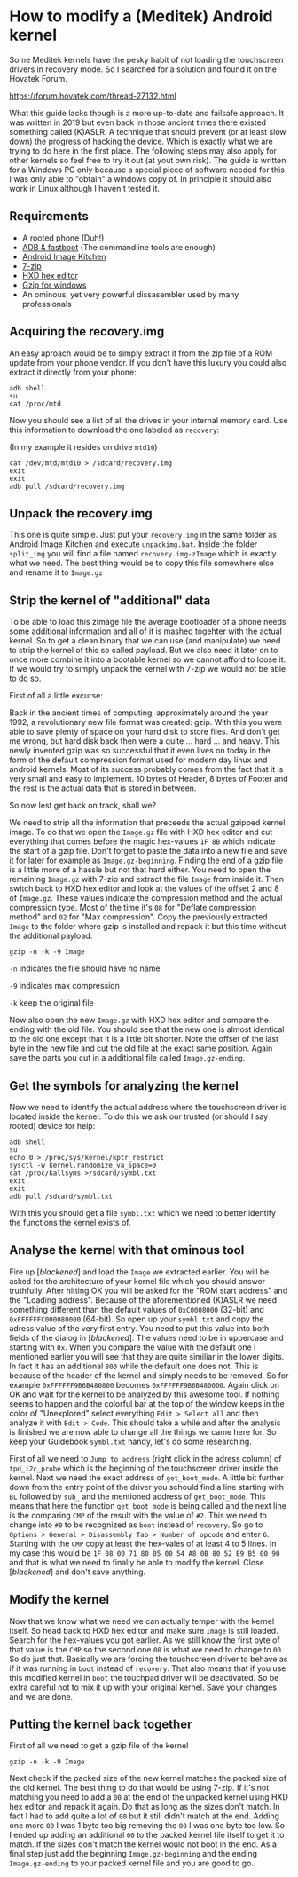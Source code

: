 How to modify a (Meditek) Android kernel
=================================================
Some Meditek kernels have the pesky habit of not loading the touchscreen drivers in recovery mode. So I searched for a solution and found it on the Hovatek Forum.

https://forum.hovatek.com/thread-27132.html

What this guide lacks though is a more up-to-date and failsafe approach. It was written in 2019 but even back in those ancient times there existed something called (K)ASLR. A technique that should prevent (or at least slow down) the progress of hacking the device. Which is exactly what we are trying to do here in the first place. The following steps may also apply for other kernels so feel free to try it out (at yout own risk). The guide is written for a Windows PC only because a special piece of software needed for this I was only able to "obtain" a windows copy of. In principle it should also work in Linux although I haven't tested it.

## Requirements

- A rooted phone (Duh!)
- [ADB & fastboot](https://developer.android.com/studio) (The commandline tools are enough)
- [Android Image Kitchen](https://forum.xda-developers.com/showthr...?t=2073775)
- [7-zip](https://www.7-zip.org)
- [HXD hex editor](https://mh-nexus.de/en/hxd)
- [Gzip for windows](http://gnuwin32.sourceforge.net/packages/gzip.htm)
- An ominous, yet very powerful dissasembler used by many professionals

## Acquiring the recovery.img

An easy aproach would be to simply extract it from the zip file of a ROM update from your phone vendor.
If you don't have this luxury you could also extract it directly from your phone:

	adb shell
	su
	cat /proc/mtd

Now you should see a list of all the drives in your internal memory card. Use this information to download the one labeled as `recovery`:

(In my example it resides on drive `mtd10`)

	cat /dev/mtd/mtd10 > /sdcard/recovery.img
	exit
	exit
	adb pull /sdcard/recovery.img

## Unpack the recovery.img

This one is quite simple. Just put your `recovery.img` in the same folder as Android Image Kitchen and execute `unpackimg.bat`.
Inside the folder `split_img` you will find a file named `recovery.img-zImage` which is exactly what we need. The best thing would be to copy this file somewhere else and rename it to `Image.gz`

## Strip the kernel of "additional" data

To be able to load this zImage file the average bootloader of a phone needs some additional information and all of it is mashed togehter with the actual kernel. So to get a clean binary that we can use (and manipulate) we need to strip the kernel of this so called payload. But we also need it later on to once more combine it into a bootable kernel so we cannot afford to loose it. If we would try to simply unpack the kernel with 7-zip we would not be able to do so.

First of all a little excurse:

Back in the ancient times of computing, approximately around the year 1992, a revolutionary new file format was created: gzip. With this you were able to save plenty of space on your hard disk to store files. And don't get me wrong, but hard disk back then were a quite ... hard ... and heavy. This newly invented gzip was so successful that it even lives on today in the form of the default compression format used for modern day linux and android kernels. Most of its success probably comes from the fact that it is very small and easy to implement. 10 bytes of Header, 8 bytes of Footer and the rest is the actual data that is stored in between.

So now lest get back on track, shall we?

We need to strip all the information that preceeds the actual gzipped kernel image. To do that we open the `Image.gz` file with HXD hex editor and cut everything that comes before the magic hex-values `1F 8B` which indicate the start of a gzip file. Don't forget to paste the data into a new file and save it for later for example as `Image.gz-beginning`. Finding the end of a gzip file is a little more of a hassle but not that hard either. You need to open the remaining `Image.gz` with 7-zip and extract the file `Image` from inside it. Then switch back to HXD hex editor and look at the values of the offset 2 and 8 of `Image.gz`. These values indicate the compression method and the actual compression type. Most of the time it's `08` for "Deflate compression method" and `02` for "Max compression". Copy the previously extracted `Image` to the folder where gzip is installed and repack it but this time without the additional payload:

	gzip -n -k -9 Image

`-n` indicates the file should have no name

`-9` indicates max compression

`-k` keep the original file

Now also open the new `Image.gz` with HXD hex editor and compare the ending with the old file. You should see that the new one is almost identical to the old one except that it is a little bit shorter. Note the offset of the last byte in the new file and cut the old file at the exact same position. Again save the parts you cut in a additional file called `Image.gz-ending`.

## Get the symbols for analyzing the kernel

Now we need to identify the actual address where the touchscreen driver is located inside the kernel. To do this we ask our trusted (or should I say rooted) device for help:

	adb shell
	su
	echo 0 > /proc/sys/kernel/kptr_restrict
	sysctl -w kernel.randomize_va_space=0
	cat /proc/kallsyms >/sdcard/symbl.txt
	exit
	exit
	adb pull /sdcard/symbl.txt

With this you should get a file `symbl.txt` which we need to better identify the functions the kernel exists of.

## Analyse the kernel with that ominous tool

Fire up [*blackened*] and load the `Image` we extracted earlier. You will be asked for the architecture of your kernel file which you should answer truthfully. After hitting OK you will be asked for the "ROM start address" and the "Loading address". Because of the aforementioned (K)ASLR we need something different than the default values of `0xC0008000` (32-bit) and `0xFFFFFFC000080000` (64-bit). So open up your `symbl.txt` and copy the adress value of the very first entry. You need to put this value into both fields of the dialog in [*blackened*]. The values need to be in uppercase and starting with `0x`. When you compare the value with the default one I mentioned earlier you will see that they are quite similiar in the lower digits. In fact it has an additional `800` while the default one does not. This is because of the header of the kernel and simply needs to be removed. So for example `0xFFFFFF9B6B480800` becomes `0xFFFFFF9B6B480000`. Again click on OK and wait for the kernel to be analyzed by this awesome tool. If nothing seems to happen and the colorful bar at the top of the window keeps in the color of "Unexplored" select everything `Edit > Select all` and then analyze it with `Edit > Code`. This should take a while and after the analysis is finished we are now able to change all the things we came here for. So keep your Guidebook `symbl.txt` handy, let's do some researching.

First of all we need to `Jump to address` (right click in the adress column) of `tpd_i2c_probe` which is the beginning of the touchscreen driver inside the kernel. Next we need the exact address of `get_boot_mode`. A little bit further down from the entry point of the driver you schould find a line starting with `BL` followed by `sub_` and the mentioned address of `get_boot_mode`. This means that here the function `get_boot_mode` is being called and the next line is the comparing `CMP` of the result with the value of `#2`. This we need to change into `#0` to be recognized as `boot` instead of `recovery`. So go to `Options > General > Disassembly Tab > Number of opcode` and enter `6`. Starting with the `CMP` copy at least the hex-vales of at least 4 to 5 lines. In my case this would be `1F 08 00 71 80 05 00 54 A8 0B 80 52 E9 B5 00 90` and that is what we need to finally be able to modify the kernel. Close [*blackened*] and don't save anything.

## Modify the kernel

Now that we know what we need we can actually temper with the kernel itself. So head back to HXD hex editor and make sure `Image` is still loaded. Search for the hex-values you got earlier. As we still know the first byte of that value is the `CMP` so the second one `08` is what we need to change to `00`. So do just that. Basically we are forcing the touchscreen driver to behave as if it was running in `boot` instead of `recovery`. That also means that if you use this modified kernel in `boot` the touchpad driver will be deactivated. So be extra careful not to mix it up with your original kernel. Save your changes and we are done.

## Putting the kernel back together

First of all we need to get a gzip file of the kernel

	gzip -n -k -9 Image

Next check if the packed size of the new kernel matches the packed size of the old kernel. The best thing to do that would be using 7-zip. If it's not matching you need to add a `00` at the end of the unpacked kernel using HXD hex editor and repack it again. Do that as long as the sizes don't match. In fact I had to add quite a lot of `00` but it still didn't match at the end. Adding one more `00` I was 1 byte too big removing the `00` I was one byte too low. So I ended up adding an additional `00` to the packed kernel file itself to get it to match. If the sizes don't match the kernel would not boot in the end. As a final step just add the beginning `Image.gz-beginning` and the ending `Image.gz-ending` to your packed kernel file and you are good to go.
